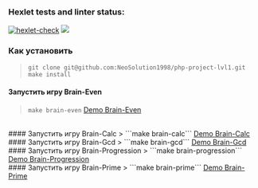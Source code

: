 ### Hexlet tests and linter status:
[![hexlet-check](https://github.com/NeoSolution1998/php-project-lvl1/actions/workflows/hexlet-check.yml/badge.svg)](https://github.com/NeoSolution1998/php-project-lvl1/actions/workflows/hexlet-check.yml)
<a href="https://codeclimate.com/github/NeoSolution1998/php-project-lvl1/maintainability"><img src="https://api.codeclimate.com/v1/badges/879f643599075bb62e7f/maintainability" /></a>

### Как установить 
> ```git clone git@github.com:NeoSolution1998/php-project-lvl1.git```
> ```make install```

#### Запустить игру Brain-Even
> ```make brain-even```
<a target="_blank" href="https://asciinema.org/a/YNTqDPmUFIi5e1mpk5T94rRSs">Demo Brain-Even<a>
<br />
#### Запустить игру Brain-Calc
> ```make brain-calc```
<a target="_blank" href="https://asciinema.org/a/442075">Demo Brain-Calc<a>
<br />
#### Запустить игру Brain-Gcd
> ```make brain-gcd```
<a target="_blank" href="https://asciinema.org/a/rA0EbjNdkcU4biDSop6f6EiGa">Demo Brain-Gcd<a>
<br />
#### Запустить игру Brain-Progression
> ```make brain-progression```
<a target="_blank" href="https://asciinema.org/a/442192">Demo Brain-Progression<a>
<br />
#### Запустить игру Brain-Prime
> ```make brain-prime```
<a target="_blank" href="https://asciinema.org/a/442282">Demo Brain-Prime<a>

